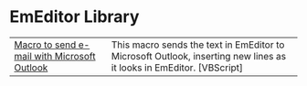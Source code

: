 # EmEditor Library

|||
|--|--|
|[Macro to send e-mail with Microsoft Outlook](https://raw.githubusercontent.com/Emurasoft/library/main/macros/SendEmailOutlook.vbee)|This macro sends the text in EmEditor to Microsoft Outlook, inserting new lines as it looks in EmEditor. [VBScript]|